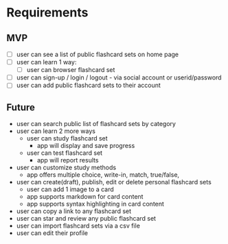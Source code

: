 # Requirements

## MVP

- [ ] user can see a list of public flashcard sets on home page
- [ ] user can learn 1 way:
  - [ ] user can browser flashcard set
- [ ] user can sign-up / login / logout - via social account or userid/password
- [ ] user can add public flashcard sets to their account

## Future

- user can search public list of flashcard sets by category
- user can learn 2 more ways
  - user can study flashcard set
    - app will display and save progress
  - user can test flashcard set
    - app will report results
- user can customize study methods
  - app offers multiple choice, write-in, match, true/false,
- user can create(draft), publish, edit or delete personal flashcard sets
  - user can add 1 image to a card
  - app supports markdown for card content
  - app supports syntax highlighting in card content
- user can copy a link to any flashcard set
- user can star and review any public flashcard set
- user can import flashcard sets via a csv file
- user can edit their profile
